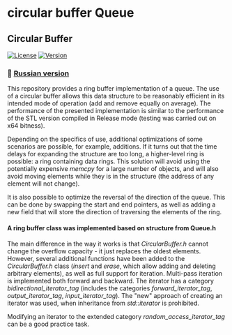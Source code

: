 # circular buffer Queue
## Circular Buffer
[![License](https://img.shields.io/badge/LICENSE-The%20Unlicense-green?style=flat-square)](/LICENSE)  [![Version](https://img.shields.io/badge/VERSION-STABLE-green?style=flat-square)](https://github.com/averov90/circular-buffer-Queue/releases)
### :small_orange_diamond: [Russian version](/README.md)

This repository provides a ring buffer implementation of a queue.
The use of a circular buffer allows this data structure to be reasonably efficient in its intended mode of operation (add and remove equally on average).
The performance of the presented implementation is similar to the performance of the STL version compiled in Release mode (testing was carried out on x64 bitness).

Depending on the specifics of use, additional optimizations of some scenarios are possible, for example, additions.
If it turns out that the time delays for expanding the structure are too long, a higher-level ring is possible: a ring containing data rings.
This solution will avoid using the potentially expensive *memcpy* for a large number of objects, and will also avoid moving elements while they is in the structure (the address of any element will not change).

It is also possible to optimize the reversal of the direction of the queue.
This can be done by swapping the start and end pointers, as well as adding a new field that will store the direction of traversing the elements of the ring.

#### A ring buffer class was implemented based on structure from Queue.h

The main difference in the way it works is that *CircularBuffer.h* cannot change the overflow capacity - it just replaces the oldest elements.
However, several additional functions have been added to the *CircularBuffer.h* class (*insert* and *erase*, which allow adding and deleting arbitrary elements), as well as full support for iteration.
Multi-pass iteration is implemented both forward and backward. The iterator has a category *bidirectional_iterator_tag* (includes the categories *forward_iterator_tag*, *output_iterator_tag*, *input_iterator_tag*).
The "new" approach of creating an iterator was used, when inheritance from *std::iterator* is prohibited.

Modifying an iterator to the extended category *random_access_iterator_tag* can be a good practice task.